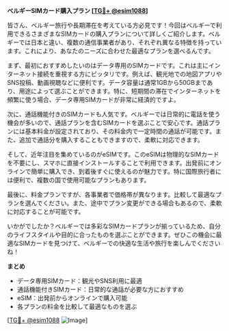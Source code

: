 **ベルギーSIMカード購入プラン [[TG💪+ @esim1088](https://t.me/s/esim1088)]**

皆さん、ベルギー旅行や長期滞在を考えている方必見です！今回はベルギーで利用できるさまざまなSIMカードの購入プランについて詳しくご紹介します。ベルギーでは日本と違い、複数の通信事業者があり、それぞれ異なる特徴を持っています。これにより、あなたのニーズに合わせた最適なプランを選べるんです。

まず、最初におすすめしたいのはデータ専用のSIMカードです。これは主にインターネット接続を重視する方にピッタリです。例えば、観光地での地図アプリやSNS投稿、動画視聴などに便利です。データ容量は通常1GBから50GBまであり、用途によって選ぶことができます。特に、短期間の滞在でインターネットを頻繁に使う場合、データ専用SIMカードが非常に経済的ですよ。

次に、通話機能付きのSIMカードも人気です。ベルギーでは日常的に電話を使う機会が多いので、通話プランを含むSIMカードを選ぶことで安心です。通話プランには基本料金が設定されており、その料金内で一定時間の通話が可能です。また、追加で通話分を購入することもできますので、柔軟に対応できます。

そして、近年注目を集めているのがeSIMです。このeSIMは物理的なSIMカードを不要にし、スマホに直接インストールすることで利用できます。出発前にオンラインで簡単に購入でき、到着後すぐに使えるのが魅力です。特に国際旅行者には便利で、複数の国で使用可能なプランもあります。

最後に、料金プランですが、各事業者で価格帯が異なります。比較して最適なプランを選んでください。また、途中でプラン変更ができる場合もあるので、柔軟に対応することが可能です。

いかがでしたか？ベルギーでは多彩なSIMカードプランが揃っているため、自分のライフスタイルや目的に合ったものを選ぶことができます。ぜひこの機会に最適なSIMカードを見つけて、ベルギーでの快適な生活や旅行を楽しんでくださいね！

**まとめ**
- データ専用SIMカード：観光やSNS利用に最適
- 通話機能付きSIMカード：日常的な通話が必要な方におすすめ
- eSIM：出発前からオンラインで購入可能
- 各プランの料金を比較して最適なものを選ぶ

[[TG💪+ @esim1088](https://t.me/s/esim1088) ![Image](https://i.postimg.cc/Y0z9fWf4/image.png)]